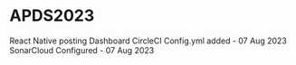 # APDS2023
React Native posting Dashboard
CircleCI Config.yml added - 07 Aug 2023
SonarCloud Configured - 07 Aug 2023

